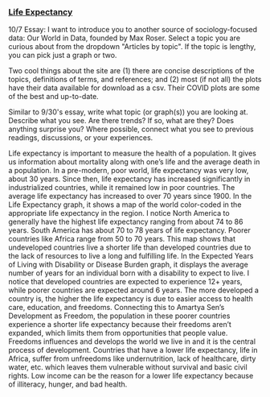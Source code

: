 
### [Life Expectancy](https://ourworldindata.org/life-expectancy)

10/7 Essay: I want to introduce you to another source of sociology-focused data: Our World in Data, founded by Max Roser. Select a topic you are curious about from the dropdown "Articles by topic". If the topic is lengthy, you can pick just a graph or two.

Two cool things about the site are (1) there are concise descriptions of the topics, definitions of terms, and references; and (2) most (if not all) the plots have their data available for download as a csv. Their COVID plots are some of the best and up-to-date. 

Similar to 9/30's essay, write what topic (or graph(s)) you are looking at. Describe what you see. Are there trends? If so, what are they? Does anything surprise you? Where possible, connect what you see to previous readings, discussions, or your experiences.

Life expectancy is important to measure the health of a population. It gives us information about mortality along with one’s life and the average death in a population. In a pre-modern, poor world, life expectancy was very low, about 30 years. Since then, life expectancy has increased significantly in industrialized countries, while it remained low in poor countries. The average life expectancy has increased to over 70 years since 1900. In the Life Expectancy graph, it shows a map of the world color-coded in the appropriate life expectancy in the region. I notice North America to generally have the highest life expectancy ranging from about 74 to 86 years. South America has about 70 to 78 years of life expectancy. Poorer countries like Africa range from 50 to 70 years. This map shows that undeveloped countries live a shorter life than developed countries due to the lack of resources to live a long and fulfilling life. In the Expected Years of Living with Disability or Disease Burden graph, it displays the average number of years for an individual born with a disability to expect to live. I notice that developed countries are expected to experience 12+ years, while poorer countries are expected around 6  years. The more developed a country is, the higher the life expectancy is due to easier access to health care, education, and freedoms. Connecting this to Amartya Sen’s Development as Freedom, the population in these poorer countries experience a shorter life expectancy because their freedoms aren’t expanded, which limits them from opportunities that people value. Freedoms influences and develops the world we live in and it is the central process of development. Countries that have a lower life expectancy, life in Africa, suffer from unfreedoms like undernutrition, lack of healthcare, dirty water, etc. which leaves them vulnerable without survival and basic civil rights. Low income can be the reason for a lower life expectancy because of illiteracy, hunger, and bad health. 
